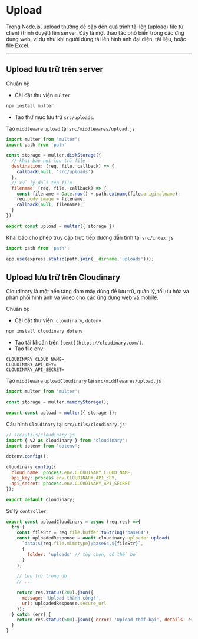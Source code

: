 # Upload

Trong Node.js, upload thường đề cập đến quá trình tải lên (upload) file từ client (trình duyệt) lên server. Đây là một thao tác phổ biến trong các ứng dụng web, ví dụ như khi người dùng tải lên hình ảnh đại diện, tài liệu, hoặc file Excel.

---
## Upload lưu trữ trên server

Chuẩn bị: 
- Cài đặt thư viện `multer`
```bash
npm install multer
```
- Tạo thư mục lưu trữ `src/uploads`.

Tạo `middleware` `upload` tại `src/middlewares/upload.js`
```js
import multer from "multer";
import path from 'path'

const storage = multer.diskStorage({
  // khai báo nơi lưu trữ file
  destination: (req, file, callback) => {
    callback(null, 'src/uploads')
  },
  // xử lý đổi tên file
  filename: (req, file, callback) => {
    const filename = Date.now() + path.extname(file.originalname);
    req.body.image = filename;
    callback(null, filename);
  }
})

export const upload = multer({ storage })
```
Khai báo cho phép truy cập trực tiếp đường dẫn tĩnh tại `src/index.js`
```js
import path from 'path';

app.use(express.static(path.join(__dirname,'uploads')));
```


## Upload lưu trữ trên Cloudinary
Cloudinary là một nền tảng đám mây dùng để lưu trữ, quản lý, tối ưu hóa và phân phối hình ảnh và video cho các ứng dụng web và mobile.

Chuẩn bị:
- Cài đặt thư viện: `cloudinary`, `dotenv`
```bash
npm install cloudinary dotenv
```
- Tạo tài khoản trên `[text](https://cloudinary.com/)`.
- Tạo file env:
```
CLOUDINARY_CLOUD_NAME=
CLOUDINARY_API_KEY=
CLOUDINARY_API_SECRET=
```

Tạo `middleware` `uploadCloudinary` tại `src/middlewares/upload.js`
```js
import multer from 'multer';

const storage = multer.memoryStorage();

export const upload = multer({ storage });
```

Cấu hình `Cloudinary` tại `src/utils/cloudinary.js`:
```js
// src/utils/cloudinary.js
import { v2 as cloudinary } from 'cloudinary';
import dotenv from 'dotenv';

dotenv.config();

cloudinary.config({
  cloud_name: process.env.CLOUDINARY_CLOUD_NAME,
  api_key: process.env.CLOUDINARY_API_KEY,
  api_secret: process.env.CLOUDINARY_API_SECRET
});

export default cloudinary;
```

Sử lý `controller`:
```js
export const uploadCloudinary = async (req,res) =>{
  try {
    const fileStr = req.file.buffer.toString('base64');
    const uploadedResponse = await cloudinary.uploader.upload(
      `data:${req.file.mimetype};base64,${fileStr}`,
      {
        folder: 'uploads' // tùy chọn, có thể bỏ
      }
    );

    // Lưu trữ trong db
    // ...
    
    return res.status(200).json({
      message: 'Upload thành công!',
      url: uploadedResponse.secure_url
    });
  } catch (err) {
    return res.status(500).json({ error: 'Upload thất bại', details: err.message });
  }
}
```